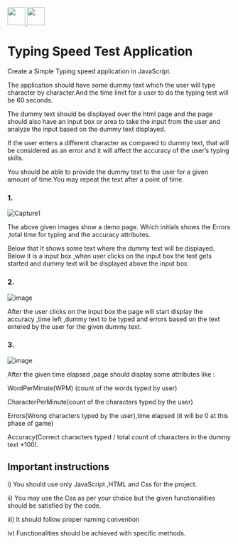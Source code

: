 <a href="https://github.com/vincevise/vincevise-VuramVincent-Lab-Spring-AssignmentSolution"> 
<img src="https://cdn-icons-png.flaticon.com/512/54/54476.png" width="40"  />  
</a> 
<a href="https://github.com/vincevise/VincentVuram_ReactJs-Lab-Assignment"> 
<img src="https://cdn-icons-png.flaticon.com/512/1251/1251009.png" width="40"/> 
</a>

# Typing Speed Test Application

Create a Simple Typing speed application in JavaScript.

The application should have some dummy text which the user will type
character by character.And the time limit for a user to do the typing test will be 60 seconds.

The dummy text should be displayed over the html page and the page
should also have an input box or area to take the input from the user and
analyze the input based on the dummy text displayed.

If the user enters a different character as compared to dummy text, that will
be considered as an error and it will affect the accuracy of the user’s typing
skills.

You should be able to provide the dummy text to the user for a given
amount of time.You may repeat the text after a point of time.

### 1.
![Capture1](https://user-images.githubusercontent.com/88813613/174792907-1af4d4ae-6fab-4756-ad4e-7f18254581de.PNG)

The above given images show a demo page. Which initials shows the Errors
,total time for typing and the accuracy attributes.

Below that It shows some text where the dummy text will be displayed.
Below it is a input box ,when user clicks on the input box the test gets
started and dummy text will be displayed above the input box.

### 2.
![image](https://user-images.githubusercontent.com/88813613/174793064-4b79ec54-774a-4f11-8196-81df220d1195.png)

After the user clicks on the input box the page will start display the
accuracy ,time left ,dummy text to be typed and errors based on the text
entered by the user for the given dummy text.

### 3.
![image](https://user-images.githubusercontent.com/88813613/174793243-0ced476f-c59d-4fdc-ac76-fcee2a01e8ea.png)

After the given time elapsed ,page should display some attributes like :

WordPerMinute(WPM) (count of the words typed by
user)

CharacterPerMinute(count of the characters typed by the
user)

Errors(Wrong characters typed by the user),time elapsed (it will be 0 at
this phase of game) 

Accuracy(Correct characters typed / total count of
characters in the dummy text *100). 

## Important instructions
i) You should use only JavaScript ,HTML and Css for the project.

ii) You may use the Css as per your choice but the given functionalities
should be satisfied by the code.

iii) It should follow proper naming convention

iv) Functionalities should be achieved with specific methods.

